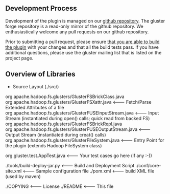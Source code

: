 ## Development Process ##

Development of the plugin is managed on our [github repository](https://github.com/gluster/hadoop-glusterfs). The gluster forge repository is a read-only mirror of the github repository. We enthusiastically welcome any pull requests on our github repository. 

Prior to submitting a pull request, please ensure [that you are able to build the plugin](https://forge.gluster.org/hadoop/pages/HowToBuild) with your changes and that all the build tests pass. If you have additional questions, please use the gluster mailing list that is listed on the project page.

## Overview of Libraries ##

* Source Layout (./src/)

org.apache.hadoop.fs.glusters/GlusterFSBrickClass.java
org.apache.hadoop.fs.glusters/GlusterFSXattr.java            <--- Fetch/Parse Extended Attributes of a file
org.apache.hadoop.fs.glusters/GlusterFUSEInputStream.java    <--- Input Stream (instantiated during open() calls; quick read from backed FS)
org.apache.hadoop.fs.glusters/GlusterFSBrickRepl.java
org.apache.hadoop.fs.glusters/GlusterFUSEOutputStream.java   <--- Output Stream (instantiated during creat() calls)
org.apache.hadoop.fs.glusters/GlusterFileSystem.java         <--- Entry Point for the plugin (extends Hadoop FileSystem class)

org.gluster.test.AppTest.java                  <--- Your test cases go here (if any :-))

./tools/build-deploy-jar.py                                                  <--- Build and Deployment Script
./conf/core-site.xml                                                         <--- Sample configuration file
./pom.xml                                                                    <--- build XML file (used by maven)

./COPYING                                                                    <--- License
./README                                                                     <--- This file